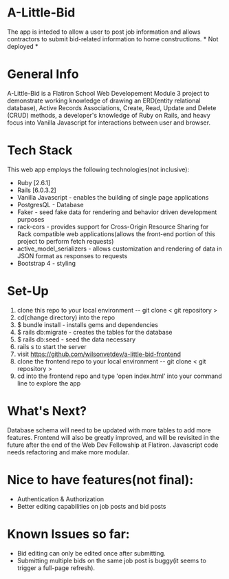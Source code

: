# A-Little-Bid
The app is inteded to allow a user to post job information and allows contractors to submit bid-related information to home constructions. * Not deployed *

# General Info
A-Little-Bid is a Flatiron School Web Developement Module 3 project to demonstrate working knowledge of drawing an ERD(entity relational database), Active Records Associations, Create, Read, Update and Delete (CRUD) methods, a developer's knowledge of Ruby on Rails, and heavy focus into Vanilla Javascript for interactions between user and browser.

# Tech Stack
This web app employs the following technologies(not inclusive):

* Ruby [2.6.1]
* Rails [6.0.3.2]
* Vanilla Javascript - enables the building of single page applications
* PostgresQL - Database
* Faker - seed fake data for rendering and behavior driven development purposes
* rack-cors - provides support for Cross-Origin Resource Sharing for Rack compatible web applications(allows the front-end portion of this project to perform fetch requests)
* active_model_serializers - allows customization and rendering of data in JSON format as responses to requests
* Bootstrap 4 - styling


# Set-Up
1. clone this repo to your local environment -- git clone < git repository >
2. cd(change directory) into the repo
3. $ bundle install - installs gems and dependencies
4. $ rails db:migrate - creates the tables for the database
5. $ rails db:seed - seed the data necessary
6. rails s to start the server
7. visit https://github.com/wilsonvetdev/a-little-bid-frontend
8. clone the frontend repo to your local environment -- git clone < git repository >
9. cd into the frontend repo and type 'open index.html' into your command line to explore the app

# What's Next?
Database schema will need to be updated with more tables to add more features. Frontend will also be greatly improved, and will be revisited in the future after the end of the Web Dev Fellowship at Flatiron. Javascript code needs refactoring and make more modular.

# Nice to have features(not final):

* Authentication & Authorization
* Better editing capabilities on job posts and bid posts

# Known Issues so far:
* Bid editing can only be edited once after submitting.
* Submitting multiple bids on the same job post is buggy(it seems to trigger a full-page refresh).